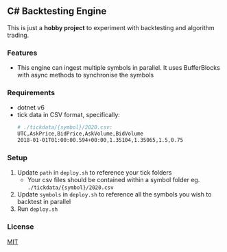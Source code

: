 ## C# Backtesting Engine

This is just a **hobby project** to experiment with backtesting and algorithm trading. 

### Features
* This engine can ingest multiple symbols in parallel. It uses BufferBlocks with async methods to synchronise the symbols

### Requirements

- dotnet v6
- tick data in CSV format, specifically:
    ```bash
    # ./tickdata/{symbol}/2020.csv:
    UTC,AskPrice,BidPrice,AskVolume,BidVolume
    2018-01-01T01:00:00.594+00:00,1.35104,1.35065,1.5,0.75
    ```

### Setup
1. Update ```path``` in ```deploy.sh``` to reference your tick folders
    * Your csv files should be contained within a symbol folder eg. ```./tickdata/{symbol}/2020.csv```
2. Update ```symbols``` in ```deploy.sh``` to reference all the symbols you wish to backtest in parallel
3. Run ```deploy.sh```

### License
[MIT](https://choosealicense.com/licenses/mit/)
